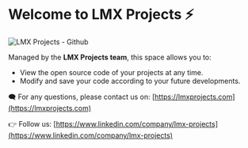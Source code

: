 # Welcome to LMX Projects ⚡️
![LMX Projects - Github](https://github.com/user-attachments/assets/3495d56a-9e1b-458e-8964-00751206e015)

Managed by the **LMX Projects team**, this space allows you to:
- View the open source code of your projects at any time.
- Modify and save your code according to your future developments.

:left_speech_bubble: For any questions, please contact us on: [https://lmxprojects.com](https://lmxprojects.com)

:point_right: Follow us: [https://www.linkedin.com/company/lmx-projects](https://www.linkedin.com/company/lmx-projects)
